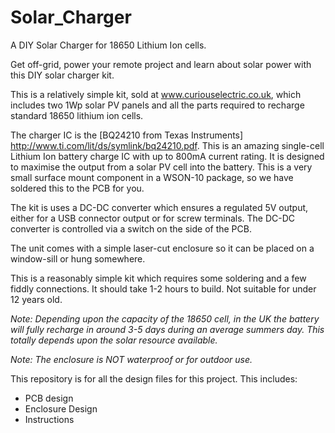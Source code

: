 # Solar_Charger
A DIY Solar Charger for 18650 Lithium Ion cells.

Get off-grid, power your remote project and learn about solar power with this DIY solar charger kit.

This is a relatively simple kit, sold at www.curiouselectric.co.uk, which includes two 1Wp solar PV panels and all the parts required to recharge standard 18650 lithium ion cells.

The charger IC is the [BQ24210 from Texas Instruments] http://www.ti.com/lit/ds/symlink/bq24210.pdf. This is an amazing single-cell Lithium Ion battery charge IC with up to 800mA current rating. It is designed to maximise the output from a solar PV cell into the battery. This is a very small surface mount component in a WSON-10 package, so we have soldered this to the PCB for you.

The kit is uses a DC-DC converter which ensures a regulated 5V output, either for a USB connector output or for screw terminals. The DC-DC converter is controlled via a switch on the side of the PCB.

The unit comes with a simple laser-cut enclosure so it can be placed on a window-sill or hung somewhere.

This is a reasonably simple kit which requires some soldering and a few fiddly connections. It should take 1-2 hours to build. Not suitable for under 12 years old.

*Note: Depending upon the capacity of the 18650 cell, in the UK the battery will fully recharge in around 3-5 days during an average summers day. This totally depends upon the solar resource available.*

*Note: The enclosure is NOT waterproof or for outdoor use.*

This repository is for all the design files for this project.
This includes:

* PCB design
* Enclosure Design
* Instructions

